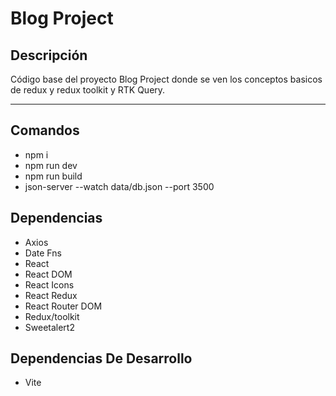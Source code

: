 # Blog Project

## Descripción

Código base del proyecto Blog Project donde se ven los conceptos basicos de redux y redux toolkit y RTK Query.

---

## Comandos

- npm i
- npm run dev
- npm run build
- json-server --watch data/db.json --port 3500

## Dependencias

- Axios
- Date Fns
- React
- React DOM
- React Icons
- React Redux
- React Router DOM
- Redux/toolkit
- Sweetalert2

## Dependencias De Desarrollo

- Vite
